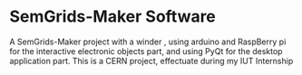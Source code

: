 # SemGrids-Maker Software

A SemGrids-Maker project with a winder , using arduino and RaspBerry pi for the interactive electronic objects part, and using PyQt for the desktop application part.
This is a CERN project, effectuate during my IUT Internship

